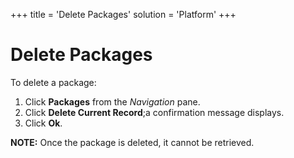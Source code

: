+++
title = 'Delete Packages'
solution = 'Platform'
+++

# Delete Packages

To delete a package:

1.  Click **Packages** from the *Navigation* pane.
2.  Click **Delete Current Record**;a confirmation message displays.
3.  Click **Ok**.

**NOTE:** Once the package is deleted, it cannot be retrieved.
